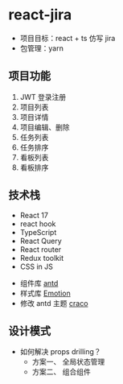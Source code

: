 # react-jira

- 项目目标：react + ts 仿写 jira
- 包管理：yarn

## 项目功能

1. JWT 登录注册
2. 项目列表
3. 项目详情
4. 项目编辑、删除
5. 任务列表
6. 任务排序
7. 看板列表
8. 看板排序

## 技术栈

- React 17
- react hook
- TypeScript
- React Query
- React router
- Redux toolkit
- CSS in JS

* 组件库 [antd](https://ant.design/index-cn)
* 样式库 [Emotion](https://emotion.sh/docs/introduction)
* 修改 antd 主题 [craco](https://github.com/gsoft-inc/craco)

## 设计模式

- 如何解决 props drilling？
  - 方案一、 全局状态管理
  - 方案二、 组合组件
